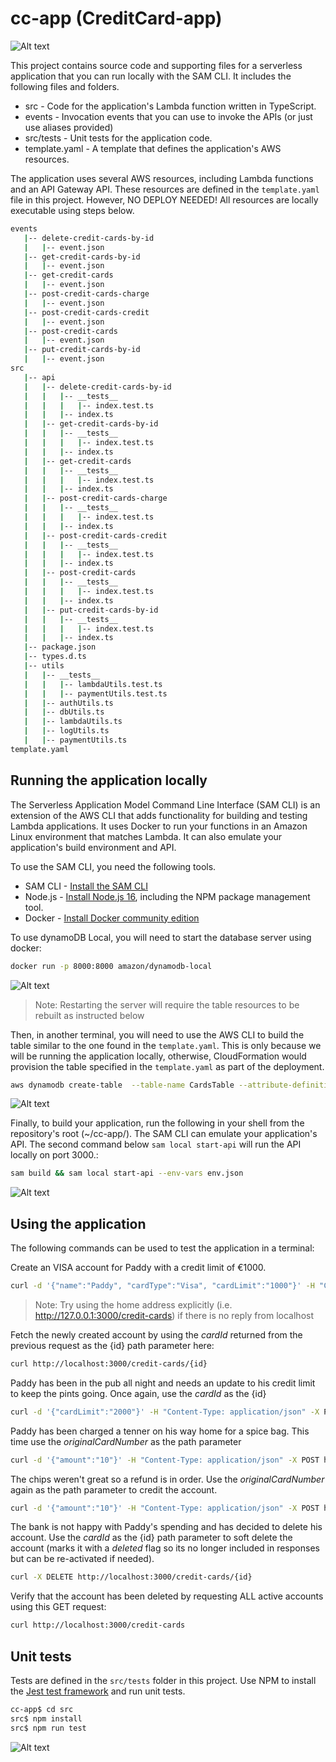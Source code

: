 # cc-app (CreditCard-app)

![Alt text](image.png)

This project contains source code and supporting files for a serverless application that you can run locally with the SAM CLI. It includes the following files and folders.

- src - Code for the application's Lambda function written in TypeScript.
- events - Invocation events that you can use to invoke the APIs (or just use aliases provided)
- src/tests - Unit tests for the application code.
- template.yaml - A template that defines the application's AWS resources.

The application uses several AWS resources, including Lambda functions and an API Gateway API. These resources are defined in the `template.yaml` file in this project. However, NO DEPLOY NEEDED! All resources are locally executable using steps below.

```bash
events
   |-- delete-credit-cards-by-id
   |   |-- event.json
   |-- get-credit-cards-by-id
   |   |-- event.json
   |-- get-credit-cards
   |   |-- event.json
   |-- post-credit-cards-charge
   |   |-- event.json
   |-- post-credit-cards-credit
   |   |-- event.json
   |-- post-credit-cards
   |   |-- event.json
   |-- put-credit-cards-by-id
   |   |-- event.json
src
   |-- api
   |   |-- delete-credit-cards-by-id
   |   |   |-- __tests__
   |   |   |   |-- index.test.ts
   |   |   |-- index.ts
   |   |-- get-credit-cards-by-id
   |   |   |-- __tests__
   |   |   |   |-- index.test.ts
   |   |   |-- index.ts
   |   |-- get-credit-cards
   |   |   |-- __tests__
   |   |   |   |-- index.test.ts
   |   |   |-- index.ts
   |   |-- post-credit-cards-charge
   |   |   |-- __tests__
   |   |   |   |-- index.test.ts
   |   |   |-- index.ts
   |   |-- post-credit-cards-credit
   |   |   |-- __tests__
   |   |   |   |-- index.test.ts
   |   |   |-- index.ts
   |   |-- post-credit-cards
   |   |   |-- __tests__
   |   |   |   |-- index.test.ts
   |   |   |-- index.ts
   |   |-- put-credit-cards-by-id
   |   |   |-- __tests__
   |   |   |   |-- index.test.ts
   |   |   |-- index.ts
   |-- package.json
   |-- types.d.ts
   |-- utils
   |   |-- __tests__
   |   |   |-- lambdaUtils.test.ts
   |   |   |-- paymentUtils.test.ts
   |   |-- authUtils.ts
   |   |-- dbUtils.ts
   |   |-- lambdaUtils.ts
   |   |-- logUtils.ts
   |   |-- paymentUtils.ts
template.yaml
```

## Running the application locally

The Serverless Application Model Command Line Interface (SAM CLI) is an extension of the AWS CLI that adds functionality for building and testing Lambda applications. It uses Docker to run your functions in an Amazon Linux environment that matches Lambda. It can also emulate your application's build environment and API.

To use the SAM CLI, you need the following tools.

- SAM CLI - [Install the SAM CLI](https://docs.aws.amazon.com/serverless-application-model/latest/developerguide/serverless-sam-cli-install.html)
- Node.js - [Install Node.js 16](https://nodejs.org/en/), including the NPM package management tool.
- Docker - [Install Docker community edition](https://hub.docker.com/search/?type=edition&offering=community)

To use dynamoDB Local, you will need to start the database server using docker:

```bash
docker run -p 8000:8000 amazon/dynamodb-local
```

![Alt text](image-2.png)

> Note: Restarting the server will require the table resources to be rebuilt as instructed below

Then, in another terminal, you will need to use the AWS CLI to build the table similar to the one found in the `template.yaml`. This is only because we will be running the application locally, otherwise, CloudFormation would provision the table specified in the `template.yaml` as part of the deployment.

```bash
aws dynamodb create-table  --table-name CardsTable --attribute-definitions AttributeName=cardId,AttributeType=S --key-schema AttributeName=cardId,KeyType=HASH --billing-mode PAY_PER_REQUEST --endpoint-url http://localhost:8000
```

![Alt text](image-1.png)

Finally, to build your application, run the following in your shell from the repository's root (~/cc-app/). The SAM CLI can emulate your application's API. The second command below `sam local start-api` will run the API locally on port 3000.:

```bash
sam build && sam local start-api --env-vars env.json
```

![Alt text](image-4.png)

## Using the application

The following commands can be used to test the application in a terminal:

Create an VISA account for Paddy with a credit limit of €1000.

```bash
curl -d '{"name":"Paddy", "cardType":"Visa", "cardLimit":"1000"}' -H "Content-Type: application/json" -X POST http://localhost:3000/credit-cards
```

> Note: Try using the home address explicitly (i.e. http://127.0.0.1:3000/credit-cards) if there is no reply from localhost

Fetch the newly created account by using the _cardId_ returned from the previous request as the {id} path parameter here:

```bash
curl http://localhost:3000/credit-cards/{id}
```

Paddy has been in the pub all night and needs an update to his credit limit to keep the pints going. Once again, use the _cardId_ as the {id}

```bash
curl -d '{"cardLimit":"2000"}' -H "Content-Type: application/json" -X POST http://localhost:3000/credit-cards/{id}
```

Paddy has been charged a tenner on his way home for a spice bag. This time use the _originalCardNumber_ as the path parameter

```bash
curl -d '{"amount":"10"}' -H "Content-Type: application/json" -X POST http://localhost:3000/credit-cards/{originalCardNumber}/charge
```

The chips weren't great so a refund is in order. Use the _originalCardNumber_ again as the path parameter to credit the account.

```bash
curl -d '{"amount":"10"}' -H "Content-Type: application/json" -X POST http://localhost:3000/credit-cards/{originalCardNumber}/credit
```

The bank is not happy with Paddy's spending and has decided to delete his account. Use the _cardId_ as the {id} path parameter to soft delete the account (marks it with a _deleted_ flag so its no longer included in responses but can be re-activated if needed).

```bash
curl -X DELETE http://localhost:3000/credit-cards/{id}
```

Verify that the account has been deleted by requesting ALL active accounts using this GET request:

```bash
curl http://localhost:3000/credit-cards
```

## Unit tests

Tests are defined in the `src/tests` folder in this project. Use NPM to install the [Jest test framework](https://jestjs.io/) and run unit tests.

```bash
cc-app$ cd src
src$ npm install
src$ npm run test
```

![Alt text](image-5.png)
